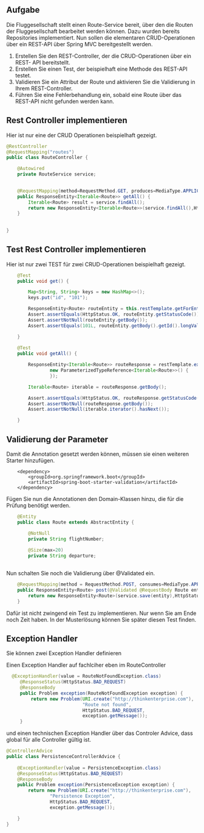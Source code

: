 ## Aufgabe 

Die Fluggesellschaft stellt einen Route-Service bereit, über den die Routen der Fluggesellschaft bearbeitet werden können. Dazu wurden bereits Repositories implementiert. Nun sollen die elementaren CRUD-Operationen über ein REST-API über Spring MVC bereitgestellt werden.

1. Erstellen Sie den REST-Controller, der die CRUD-Operationen über ein REST- API bereitstellt.
2. Erstellen Sie einen Test, der beispielhaft eine Methode des REST-API testet.
3. Validieren Sie ein Attribut der Route und aktivieren Sie die Validierung in Ihrem REST-Controller.
4. Führen Sie eine Fehlerbehandlung ein, sobald eine Route über das REST-API nicht gefunden werden kann.
 

## Rest Controller implementieren 

Hier ist nur eine der CRUD Operationen beispielhaft gezeigt.      


```java
@RestController
@RequestMapping("routes")
public class RouteController {

    @Autowired
    private RouteService service;

  
	@RequestMapping(method=RequestMethod.GET, produces=MediaType.APPLICATION_JSON_VALUE)
	public ResponseEntity<Iterable<Route>> getAll() {
		Iterable<Route> result = service.findAll();
		return new ResponseEntity<Iterable<Route>>(service.findAll(),HttpStatus.OK);
	}
	
	
}

```

## Test Rest Controller implementieren 

Hier ist nur zwei TEST für zwei CRUD-Operationen beispielhaft gezeigt.      


```java
	@Test
	public void get() {

		Map<String, String> keys = new HashMap<>();
		keys.put("id", "101");

		ResponseEntity<Route> routeEntity = this.restTemplate.getForEntity("/routes/{id}", Route.class, keys);
		Assert.assertEquals(HttpStatus.OK, routeEntity.getStatusCode());
		Assert.assertNotNull(routeEntity.getBody());
		Assert.assertEquals(101L, routeEntity.getBody().getId().longValue());

	}
	
	@Test
	public void getAll() {

		ResponseEntity<Iterable<Route>> routeResponse = restTemplate.exchange("/routes", HttpMethod.GET, null,
				new ParameterizedTypeReference<Iterable<Route>>() {
				});

		Iterable<Route> iterable = routeResponse.getBody();

		Assert.assertEquals(HttpStatus.OK, routeResponse.getStatusCode());
		Assert.assertNotNull(routeResponse.getBody());
		Assert.assertNotNull(iterable.iterator().hasNext());

	}

```


## Validierung der Parameter 

Damit die Annotation gesetzt werden können, müssen sie einen weiteren Starter hinzufügen. 

```
	<dependency>
		<groupId>org.springframework.boot</groupId>
		<artifactId>spring-boot-starter-validation</artifactId>
	</dependency>
```

Fügen Sie nun die Annotationen den Domain-Klassen hinzu, die für die Prüfung benötigt werden. 

```java
	@Entity
	public class Route extends AbstractEntity {

		@NotNull
		private String flightNumber;
	
		@Size(max=20)
		private String departure;
	

```

Nun schalten Sie noch die Validierung über @Validated ein. 

```java
	@RequestMapping(method = RequestMethod.POST, consumes=MediaType.APPLICATION_JSON_VALUE, produces=MediaType.APPLICATION_JSON_VALUE)
	public ResponseEntity<Route> post(@Validated @RequestBody Route entity) {	
	    return new ResponseEntity<Route>(service.save(entity),HttpStatus.CREATED);
	}	

```

Dafür ist nicht zwingend ein Test zu implementieren. Nur wenn Sie am Ende noch Zeit haben. In der Musterlösung können Sie später diesen 
Test finden.


## Exception Handler 

Sie können zwei Exception Handler definieren

Einen Exception Handler auf fachlciher eben im RouteController 

```java
  @ExceptionHandler(value = RouteNotFoundException.class)
	 @ResponseStatus(HttpStatus.BAD_REQUEST)
	 @ResponseBody
	 public Problem exception(RouteNotFoundException exception) {
	     return new Problem(URI.create("http://thinkenterprise.com"), 
	    		            "Route not found", 
	    		            HttpStatus.BAD_REQUEST, 
	    		            exception.getMessage());
	 }
```

und einen technischen Exception Handler über das Controler Advice, dass global für alle Controller gültig ist. 

```java
@ControllerAdvice
public class PersistenceControllerAdvice {
    
    @ExceptionHandler(value = PersistenceException.class)
    @ResponseStatus(HttpStatus.BAD_REQUEST)
    @ResponseBody
    public Problem exception(PersistenceException exception) {
		return new Problem(URI.create("http://thinkenterprise.com"), 
	            "Persistence Exception", 
	            HttpStatus.BAD_REQUEST, 
	            exception.getMessage());

    }
}
```


